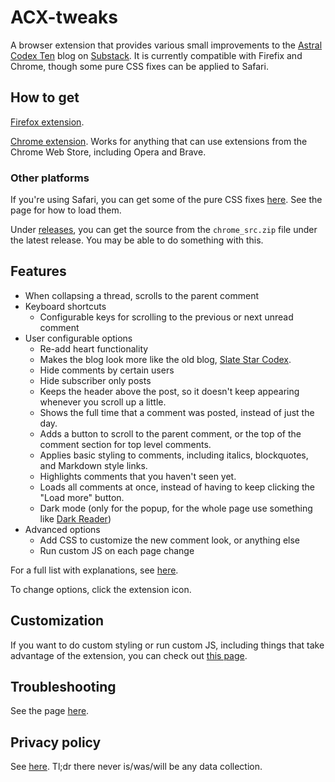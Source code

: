 # ACX-tweaks
A browser extension that provides various small improvements to the [Astral Codex Ten](https://astralcodexten.substack.com) blog on [Substack](https://substack.com). It is currently compatible with Firefix and Chrome, though some pure CSS fixes can be applied to Safari.

## How to get
[Firefox extension](https://addons.mozilla.org/en-US/firefox/addon/acx-tweaks/).

[Chrome extension](https://chrome.google.com/webstore/detail/acx-tweaks/jdpghojhfigbpoeiadalafcmohaekglf). Works for anything that can use extensions from the Chrome Web Store, including Opera and Brave.

### Other platforms
If you're using Safari, you can get some of the pure CSS fixes [here](https://gist.github.com/Pycea/73eeee25ff4f697b76c0d3d36035c749). See the page for how to load them.

Under [releases](https://github.com/Pycea/ACX-tweaks/releases), you can get the source from the `chrome_src.zip` file under the latest release. You may be able to do something with this.

## Features
- When collapsing a thread, scrolls to the parent comment
- Keyboard shortcuts
    - Configurable keys for scrolling to the previous or next unread comment
- User configurable options
    - Re-add heart functionality
    - Makes the blog look more like the old blog, [Slate Star Codex](https://web.archive.org/web/20200601140029/https://slatestarcodex.com/).
    - Hide comments by certain users
    - Hide subscriber only posts
    - Keeps the header above the post, so it doesn't keep appearing whenever you scroll up a little.
    - Shows the full time that a comment was posted, instead of just the day.
    - Adds a button to scroll to the parent comment, or the top of the comment section for top level comments.
    - Applies basic styling to comments, including italics, blockquotes, and Markdown style links.
    - Highlights comments that you haven't seen yet.
    - Loads all comments at once, instead of having to keep clicking the "Load more" button.
    - Dark mode (only for the popup, for the whole page use something like [Dark Reader](https://darkreader.org/))
- Advanced options
    - Add CSS to customize the new comment look, or anything else
    - Run custom JS on each page change

For a full list with explanations, see [here](https://github.com/Pycea/ACX-tweaks/wiki/Options).

To change options, click the extension icon.

## Customization
If you want to do custom styling or run custom JS, including things that take advantage of the extension, you can check out [this page](https://github.com/Pycea/ACX-tweaks/wiki/Customization).

## Troubleshooting
See the page [here](https://github.com/Pycea/ACX-tweaks/wiki/Troubleshooting).

## Privacy policy
See [here](https://github.com/Pycea/ACX-tweaks/wiki/Privacy-policy). Tl;dr there never is/was/will be any data collection.
